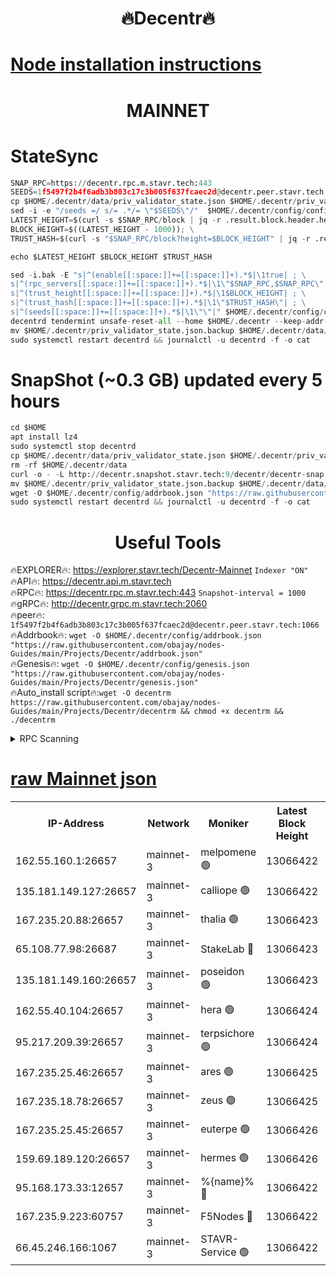 <h1 align="center"> 🔥Decentr🔥</h1>

[Node installation instructions](https://github.com/obajay/nodes-Guides/tree/main/Projects/Decentr)
=
<h1 align="center"> MAINNET</h1>

# StateSync
```python
SNAP_RPC=https://decentr.rpc.m.stavr.tech:443
SEEDS=1f5497f2b4f6adb3b803c17c3b005f637fcaec2d@decentr.peer.stavr.tech:1066
cp $HOME/.decentr/data/priv_validator_state.json $HOME/.decentr/priv_validator_state.json.backup
sed -i -e "/seeds =/ s/= .*/= \"$SEEDS\"/"  $HOME/.decentr/config/config.toml
LATEST_HEIGHT=$(curl -s $SNAP_RPC/block | jq -r .result.block.header.height); \
BLOCK_HEIGHT=$((LATEST_HEIGHT - 1000)); \
TRUST_HASH=$(curl -s "$SNAP_RPC/block?height=$BLOCK_HEIGHT" | jq -r .result.block_id.hash)

echo $LATEST_HEIGHT $BLOCK_HEIGHT $TRUST_HASH

sed -i.bak -E "s|^(enable[[:space:]]+=[[:space:]]+).*$|\1true| ; \
s|^(rpc_servers[[:space:]]+=[[:space:]]+).*$|\1\"$SNAP_RPC,$SNAP_RPC\"| ; \
s|^(trust_height[[:space:]]+=[[:space:]]+).*$|\1$BLOCK_HEIGHT| ; \
s|^(trust_hash[[:space:]]+=[[:space:]]+).*$|\1\"$TRUST_HASH\"| ; \
s|^(seeds[[:space:]]+=[[:space:]]+).*$|\1\"\"|" $HOME/.decentr/config/config.toml
decentrd tendermint unsafe-reset-all --home $HOME/.decentr --keep-addr-book
mv $HOME/.decentr/priv_validator_state.json.backup $HOME/.decentr/data/priv_validator_state.json
sudo systemctl restart decentrd && journalctl -u decentrd -f -o cat
```
# SnapShot (~0.3 GB) updated every 5 hours
```python
cd $HOME
apt install lz4
sudo systemctl stop decentrd
cp $HOME/.decentr/data/priv_validator_state.json $HOME/.decentr/priv_validator_state.json.backup
rm -rf $HOME/.decentr/data
curl -o - -L http://decentr.snapshot.stavr.tech:9/decentr/decentr-snap.tar.lz4 | lz4 -c -d - | tar -x -C $HOME/.decentr --strip-components 2
mv $HOME/.decentr/priv_validator_state.json.backup $HOME/.decentr/data/priv_validator_state.json
wget -O $HOME/.decentr/config/addrbook.json "https://raw.githubusercontent.com/obajay/nodes-Guides/main/Projects/Decentr/addrbook.json"
sudo systemctl restart decentrd && journalctl -u decentrd -f -o cat
```

 <h1 align="center"> Useful Tools</h1>

🔥EXPLORER🔥:     https://explorer.stavr.tech/Decentr-Mainnet        `Indexer "ON"` \
🔥API🔥:          https://decentr.api.m.stavr.tech \
🔥RPC🔥:          https://decentr.rpc.m.stavr.tech:443              `Snapshot-interval = 1000` \
🔥gRPC🔥:         http://decentr.grpc.m.stavr.tech:2060 \
🔥peer🔥:         `1f5497f2b4f6adb3b803c17c3b005f637fcaec2d@decentr.peer.stavr.tech:1066` \
🔥Addrbook🔥:  `wget -O $HOME/.decentr/config/addrbook.json "https://raw.githubusercontent.com/obajay/nodes-Guides/main/Projects/Decentr/addrbook.json"` \
🔥Genesis🔥:  `wget -O $HOME/.decentr/config/genesis.json "https://raw.githubusercontent.com/obajay/nodes-Guides/main/Projects/Decentr/genesis.json"` \
🔥Auto_install script🔥:`wget -O decentrm https://raw.githubusercontent.com/obajay/nodes-Guides/main/Projects/Decentr/decentrm && chmod +x decentrm && ./decentrm`

<details>
<summary>RPC Scanning</summary>

<h2 align="center"> We scan nodes in real time every 4 hours. And we provide the final result of RPC endpoints.
We cannot influence the operation of these nodes in any way. </h2>


```python
If Voting Power is higher than 0 --> then the Node is a validator of the network and may be subject to attack and be a potential threat to the chain.
```
```python
We marked such validators with a red symbol
```

</details>

[raw Mainnet json](https://rpc-check.decentrm.stavr.tech/decentrm/rpc-decentrm-result.json)
=



<table><tr><th>IP-Address</th><th>Network</th><th>Moniker</th><th>Latest Block Height</th><th>Earliest Block Height</th><th>Catching Up</th><th>Tx Index</th><th>Voting Power</th><th>Scan Time</th></tr><tr><td>162.55.160.1:26657</td><td>mainnet-3</td><td>melpomene 🟢</td><td>13066422</td><td>1688950</td><td>False</td><td>on</td><td>0</td><td>2024-02-26T15:32:33.862175492UTC</td></tr><tr><td>135.181.149.127:26657</td><td>mainnet-3</td><td>calliope 🟢</td><td>13066422</td><td>1688950</td><td>False</td><td>on</td><td>0</td><td>2024-02-26T15:32:36.225058836UTC</td></tr><tr><td>167.235.20.88:26657</td><td>mainnet-3</td><td>thalia 🟢</td><td>13066423</td><td>1688950</td><td>False</td><td>on</td><td>0</td><td>2024-02-26T15:32:41.770714549UTC</td></tr><tr><td>65.108.77.98:26687</td><td>mainnet-3</td><td>StakeLab 🔴</td><td>13066423</td><td>1688950</td><td>False</td><td>on</td><td>5552703</td><td>2024-02-26T15:32:42.091931624UTC</td></tr><tr><td>135.181.149.160:26657</td><td>mainnet-3</td><td>poseidon 🟢</td><td>13066423</td><td>1688950</td><td>False</td><td>on</td><td>0</td><td>2024-02-26T15:32:46.696678241UTC</td></tr><tr><td>162.55.40.104:26657</td><td>mainnet-3</td><td>hera 🟢</td><td>13066424</td><td>1688950</td><td>False</td><td>on</td><td>0</td><td>2024-02-26T15:32:48.940641600UTC</td></tr><tr><td>95.217.209.39:26657</td><td>mainnet-3</td><td>terpsichore 🟢</td><td>13066424</td><td>1688950</td><td>False</td><td>on</td><td>0</td><td>2024-02-26T15:32:53.335491973UTC</td></tr><tr><td>167.235.25.46:26657</td><td>mainnet-3</td><td>ares 🟢</td><td>13066425</td><td>1688950</td><td>False</td><td>on</td><td>0</td><td>2024-02-26T15:32:55.580766081UTC</td></tr><tr><td>167.235.18.78:26657</td><td>mainnet-3</td><td>zeus 🟢</td><td>13066425</td><td>1688950</td><td>False</td><td>on</td><td>0</td><td>2024-02-26T15:32:57.850352145UTC</td></tr><tr><td>167.235.25.45:26657</td><td>mainnet-3</td><td>euterpe 🟢</td><td>13066426</td><td>1688950</td><td>False</td><td>on</td><td>0</td><td>2024-02-26T15:33:00.110088577UTC</td></tr><tr><td>159.69.189.120:26657</td><td>mainnet-3</td><td>hermes 🟢</td><td>13066426</td><td>1688950</td><td>False</td><td>on</td><td>0</td><td>2024-02-26T15:33:02.391138008UTC</td></tr><tr><td>95.168.173.33:12657</td><td>mainnet-3</td><td>%{name}% 🔴</td><td>13066422</td><td>8964001</td><td>False</td><td>on</td><td>4264562</td><td>2024-02-26T15:32:37.251459653UTC</td></tr><tr><td>167.235.9.223:60757</td><td>mainnet-3</td><td>F5Nodes 🔴</td><td>13066422</td><td>12380001</td><td>False</td><td>off</td><td>562</td><td>2024-02-26T15:32:37.485714609UTC</td></tr><tr><td>66.45.246.166:1067</td><td>mainnet-3</td><td>STAVR-Service 🟢</td><td>13066422</td><td>13065001</td><td>False</td><td>on</td><td>0</td><td>2024-02-26T15:32:36.774395319UTC</td></tr></table>
